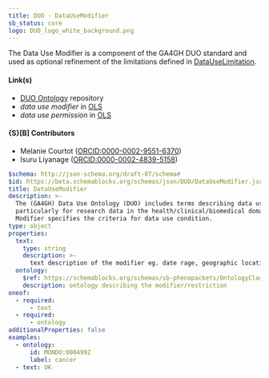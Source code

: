 ```yaml
---
title: DUO - DataUseModifier
sb_status: core
logo: DUO_logo_white_background.png
---
```


The Data Use Modifier is a component of the GA4GH DUO standard and used
as optional refinement of the limitations defined in [DataUseLimitation](/schema_pages/DUO/DataUseLimitation/).

<!--more-->

#### Link(s)

* [DUO Ontology](https://github.com/EBISPOT/DUO) repository
* _data use modifier_ in [OLS](http://purl.obolibrary.org/obo/DUO_0000017)
* _data use permission_ in [OLS](http://purl.obolibrary.org/obo/DUO_0000001)

#### {S}[B] Contributors

* Melanie Courtot ([ORCID:0000-0002-9551-6370](https://orcid.org/0000-0002-9551-6370))
* Isuru Liyanage ([ORCID:0000-0002-4839-5158](https://orcid.org/0000-0002-4839-5158))

<!--schema_block_start-->
```yaml
$schema: http://json-schema.org/draft-07/schema#
$id: https://beta.schemablocks.org/schemas/json/DUO/DataUseModifier.json
title: DataUseModifier
description: >-
  The (GA4GH) Data Use Ontology (DUO) includes terms describing data use conditions,
  particularly for research data in the health/clinical/biomedical domain.
  Modifier specifies the criteria for data use condition.
type: object
properties:
  text:
    type: string
    description: >-
      text description of the modifier eg. date rage, geographic location, user/institute (RI)
  ontology:
    $ref: https://schemablocks.org/schemas/sb-phenopackets/OntologyClass/v1.0.0
    description: ontology describing the modifier/restriction
oneof:
  - required:
      - text
  - required:
      - ontology
additionalProperties: false
examples:
  - ontology:
      id: MONDO:0004992
      label: cancer
  - text: UK
```
<!--schema_block_end-->
